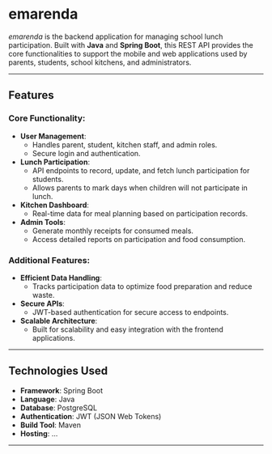 # emarenda

*emarenda* is the backend application for managing school lunch participation. Built with **Java** and **Spring Boot**, this REST API provides the core functionalities to support the mobile and web applications used by parents, students, school kitchens, and administrators.

---

## Features

### Core Functionality:
- **User Management**:
    - Handles parent, student, kitchen staff, and admin roles.
    - Secure login and authentication.
- **Lunch Participation**:
    - API endpoints to record, update, and fetch lunch participation for students.
    - Allows parents to mark days when children will not participate in lunch.
- **Kitchen Dashboard**:
    - Real-time data for meal planning based on participation records.
- **Admin Tools**:
    - Generate monthly receipts for consumed meals.
    - Access detailed reports on participation and food consumption.

### Additional Features:
- **Efficient Data Handling**:
    - Tracks participation data to optimize food preparation and reduce waste.
- **Secure APIs**:
    - JWT-based authentication for secure access to endpoints.
- **Scalable Architecture**:
    - Built for scalability and easy integration with the frontend applications.

---

## Technologies Used
- **Framework**: Spring Boot
- **Language**: Java
- **Database**: PostgreSQL
- **Authentication**: JWT (JSON Web Tokens)
- **Build Tool**: Maven 
- **Hosting**: ...

---


